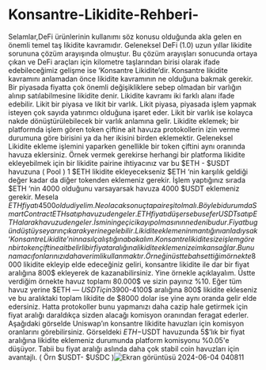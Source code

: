 # Konsantre-Likidite-Rehberi-
Selamlar,DeFi ürünlerinin kullanımı söz konusu olduğunda akla gelen en önemli temel taş likidite kavramıdır. Geleneksel DeFi (1.0) uzun yıllar likidite sorununa çözüm arayışında olmuştur. Bu çözüm arayışları sonucunda ortaya çıkan ve DeFi araçları için kilometre taşlarından birisi olarak ifade edebileceğimiz gelişme ise ‘Konsantre Likidite’dir.
Konsantre likidite kavramını anlamadan önce likidite kavramının ne olduğuna bakmak gerekir.
Bir piyasada fiyatta çok önemli değişikliklere sebep olmadan bir varlığın alınıp satılabilmesine likidite denir.
Likidite kavramı iki farklı alanı ifade edebilir. Likit bir piyasa ve likit bir varlık.
Likit piyasa, piyasada işlem yapmak isteyen çok sayıda yatırımcı olduğuna işaret eder. Likit bir varlık ise kolayca nakde dönüştürülebilecek bir varlık anlamına gelir. 
Likidite eklemek; bir platformda işlem gören token çiftine ait havuza protokollerin izin verme durumuna göre birisini ya da her ikisini birden eklemektir. Geleneksel Likidite ekleme işlemini yaparken genellikle bir token çiftini aynı oranında havuza eklersiniz.
Örnek vermek gerekirse  herhangi bir platforma likidite ekleyebilmek için bir likidite pairine ihtiyacınız var bu $ETH - $USDT havuzuna ( Pool ) 1 $ETH likidite ekleyecekseniz $ETH ‘nin karşılık geldiği değer kadar da diğer tokenden eklemeniz gerekir.
İşlem yaptığınız sırada $ETH ‘nin 4000 olduğunu varsayarsak havuza 4000 $USDT eklemeniz gerekir.
Mesela $ETH fiyatı 4500 oldu diyelim.Ne olacak sonuçta pair eşit olmalı.
Böyle bi durumda Smart Contract ETH satıp havuzu dengeler.
ETH fiyatı düşerse bu sefer USDT satıp ETH alarak havuzu dengeler.İsminin geçici kayıp olmasının nedeni budur.Fiyat bugün düştüyse yarın çıkarak yerine gelebilir.
Likidite eklemenin mantığını anladıysak ‘Konsantre Likidite’nin nasıl çalıştığına bakalım.
Konsantre likidite size işlem gören bir token çiftine ait belirli bir fiyat aralığına likidite eklemenize imkan sağlar. Bunun amacı fonlarınızı daha verimli kullanmaktır. Örneğin üstte bahsettiğim örnekte 8000$ likidite ekleyip elde edeceğiniz geliri, konsantre likidite ile dar bir fiyat aralığına 800$ ekleyerek de kazanabilirsiniz.
Yine örnekle açıklayalım. Üstte verdiğim örnekte havuz toplamı 80.000$ ve sizin payınız %10. Eğer tüm havuz yerine $ETH — $USDT için 3900$-4100$ aralığına 800$ likidite ekleseniz ve bu aralıktaki toplam likidite de $8000 dolar ise yine aynı oranda gelir elde edersiniz.
Hatta protokoller bunu yapmanızı daha cazip hale getirmek için fiyat aralığı daraldıkça sizden alacağı komisyon oranından feragat ederler.
Aşağıdaki görselde Uniswap’ın konsantre likidite havuzları için komisyon oranlarını görebilirsiniz. Görseldeki $ETH-$USDT havuzunda 5$’lık bir fiyat aralığına likidite eklemeniz durumunda platform komisyonu %0.05'e düşüyor. Tabii bu fiyat aralığı aslında daha çok stabil coin havuzları için avantajlı. ( Örn $USDT- $USDC )![Ekran görüntüsü 2024-06-04 040811](https://github.com/guldalifurkan/Konsantre-Likidite-Rehberi-/assets/107002954/b501e740-8908-4d0f-a4a4-896bf178c5ac)
